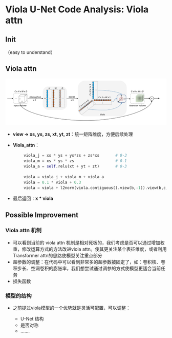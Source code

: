 # Viola U-Net Code Analysis:  Viola attn

## Init

（easy to understand）

## Viola attn

![image-20240509143839227](./assets/image-20240509143839227.png)

* **view -> xs, ys, zs, xt, yt, zt**：统一矩阵维度，方便后续处理

* **Viola_attn**：

```python
        viola_j = xs * ys + ys*zs + zs*xs       # 0-3
        viola_m = xs * ys * zs                  # 0-1  
        viola_a = self.relu(xt + yt + zt)       # 0-3

        viola = viola_j + viola_m + viola_a
        viola = 0.1 * viola + 0.3 
        viola = viola + l2norm(viola.contiguous().view(b,-1)).view(b,c,h,w,d)  
```

* 最后返回：**x * viola**



## Possible Improvement

### Viola attn 机制

* 可以看到当前的 viola attn 机制是相对死板的，我们考虑是否可以通过增加权重，修改运算方式的方法改进viola attn。使其更关注某个表征维度，或者利用Transformer attn的思路使模型关注重点部分
* 超参数的调整：在代码中可以看到非常多的超参数被固定了，如：卷积核、卷积步长、空洞卷积的膨胀率，我们想尝试通过调参的方式使模型更适合当前任务
* 损失函数 

### 模型的结构

* 之前提过viola模型的一个优势就是灵活可配置，可以调整：

  * U-Net 结构
  * 是否对称
  * .......

  

